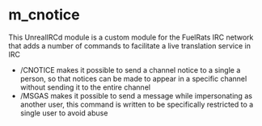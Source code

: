 # m_cnotice

This UnrealIRCd module is a custom module for the FuelRats IRC network that adds a number of commands to facilitate a live translation service in IRC

* /CNOTICE makes it possible to send a channel notice to a single a person, so that notices can be made to appear in a specific channel without sending it to the entire channel
* /MSGAS makes it possible to send a message while impersonating as another user, this command is written to be specifically restricted to a single user to avoid abuse
